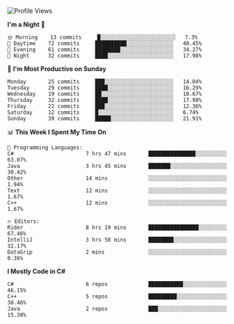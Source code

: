 <!--START_SECTION:waka-->
![Profile Views](http://img.shields.io/badge/Profile%20Views-2-blue)

**I'm a Night 🦉** 

```text
🌞 Morning    13 commits     █░░░░░░░░░░░░░░░░░░░░░░░░   7.3% 
🌆 Daytime    72 commits     ██████████░░░░░░░░░░░░░░░   40.45% 
🌃 Evening    61 commits     ████████░░░░░░░░░░░░░░░░░   34.27% 
🌙 Night      32 commits     ████░░░░░░░░░░░░░░░░░░░░░   17.98%

```
📅 **I'm Most Productive on Sunday** 

```text
Monday       25 commits     ███░░░░░░░░░░░░░░░░░░░░░░   14.04% 
Tuesday      29 commits     ████░░░░░░░░░░░░░░░░░░░░░   16.29% 
Wednesday    19 commits     ██░░░░░░░░░░░░░░░░░░░░░░░   10.67% 
Thursday     32 commits     ████░░░░░░░░░░░░░░░░░░░░░   17.98% 
Friday       22 commits     ███░░░░░░░░░░░░░░░░░░░░░░   12.36% 
Saturday     12 commits     █░░░░░░░░░░░░░░░░░░░░░░░░   6.74% 
Sunday       39 commits     █████░░░░░░░░░░░░░░░░░░░░   21.91%

```


📊 **This Week I Spent My Time On** 

```text
💬 Programming Languages: 
C#                       7 hrs 47 mins       ███████████████░░░░░░░░░░   63.07% 
Java                     3 hrs 45 mins       ███████░░░░░░░░░░░░░░░░░░   30.42% 
Other                    14 mins             ░░░░░░░░░░░░░░░░░░░░░░░░░   1.94% 
Text                     12 mins             ░░░░░░░░░░░░░░░░░░░░░░░░░   1.67% 
C++                      12 mins             ░░░░░░░░░░░░░░░░░░░░░░░░░   1.67%

🔥 Editors: 
Rider                    8 hrs 19 mins       ████████████████░░░░░░░░░   67.46% 
IntelliJ                 3 hrs 58 mins       ████████░░░░░░░░░░░░░░░░░   32.17% 
DataGrip                 2 mins              ░░░░░░░░░░░░░░░░░░░░░░░░░   0.36%

```

**I Mostly Code in C#** 

```text
C#                       6 repos             ███████████░░░░░░░░░░░░░░   46.15% 
C++                      5 repos             █████████░░░░░░░░░░░░░░░░   38.46% 
Java                     2 repos             ███░░░░░░░░░░░░░░░░░░░░░░   15.38%

```



<!--END_SECTION:waka-->
